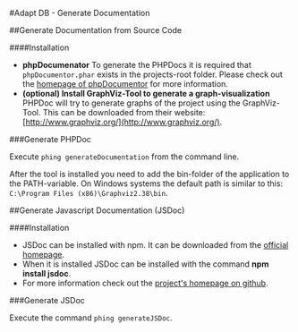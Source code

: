 #Adapt DB - Generate Documentation


##Generate Documentation from Source Code

####Installation

 - **phpDocumenator**
	To generate the PHPDocs it is required that `phpDocumentor.phar` exists in the projects-root folder. Please check out the [homepage of phpDocumentor](https://www.phpdoc.org/) for more information.
 - **(optional) Install GraphViz-Tool to generate a graph-visualization**
	PHPDoc will try to generate graphs of the project using the GraphViz-Tool. This can be downloaded from their website: [http://www.graphviz.org/](http://www.graphviz.org/).

###Generate PHPDoc

Execute `phing generateDocumentation` from the command line.

After the tool is installed you need to add the bin-folder of the application to the PATH-variable. On Windows systems the default path is similar to this: `C:\Program Files (x86)\Graphviz2.38\bin`.


##Generate Javascript Documentation (JSDoc)

####Installation

- JSDoc can be installed with npm. It can be downloaded from the [official homepage](https://www.npmjs.com/).
- When it is installed JSDoc can be installed with the command **npm install jsdoc**.
- For more information check out the [project's homepage on github](https://github.com/jsdoc3/jsdoc).

###Generate JSDoc

Execute the command `phing generateJSDoc`.
